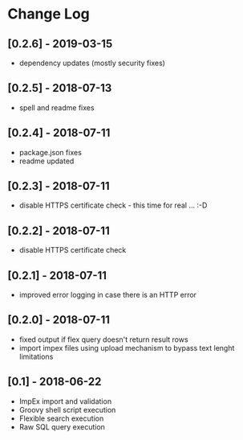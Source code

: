 # Change Log

## [0.2.6] - 2019-03-15
- dependency updates (mostly security fixes)

## [0.2.5] - 2018-07-13
- spell and readme fixes

## [0.2.4] - 2018-07-11
- package.json fixes
- readme updated

## [0.2.3] - 2018-07-11
- disable HTTPS certificate check - this time for real ... :-D

## [0.2.2] - 2018-07-11
- disable HTTPS certificate check

## [0.2.1] - 2018-07-11
- improved error logging in case there is an HTTP error

## [0.2.0] - 2018-07-11
- fixed output if flex query doesn't return result rows
- import impex files using upload mechanism to bypass text lenght limitations

## [0.1] - 2018-06-22
- ImpEx import and validation
- Groovy shell script execution
- Flexible search execution
- Raw SQL query execution
